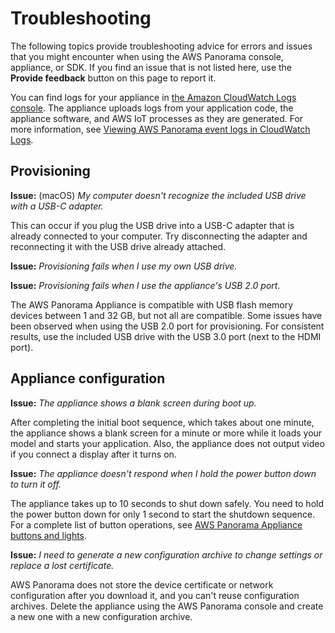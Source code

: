# Troubleshooting<a name="panorama-troubleshooting"></a>

The following topics provide troubleshooting advice for errors and issues that you might encounter when using the AWS Panorama console, appliance, or SDK\. If you find an issue that is not listed here, use the **Provide feedback** button on this page to report it\.

You can find logs for your appliance in [the Amazon CloudWatch Logs console](https://console.aws.amazon.com/cloudwatch/home#logsV2:log-groups)\. The appliance uploads logs from your application code, the appliance software, and AWS IoT processes as they are generated\. For more information, see [Viewing AWS Panorama event logs in CloudWatch Logs](monitoring-logging.md)\.

## Provisioning<a name="troubleshooting-provisioning"></a>

**Issue:** \(macOS\) *My computer doesn't recognize the included USB drive with a USB\-C adapter\.*

This can occur if you plug the USB drive into a USB\-C adapter that is already connected to your computer\. Try disconnecting the adapter and reconnecting it with the USB drive already attached\.

**Issue:** *Provisioning fails when I use my own USB drive\.*

**Issue:** *Provisioning fails when I use the appliance's USB 2\.0 port\.*

The AWS Panorama Appliance is compatible with USB flash memory devices between 1 and 32 GB, but not all are compatible\. Some issues have been observed when using the USB 2\.0 port for provisioning\. For consistent results, use the included USB drive with the USB 3\.0 port \(next to the HDMI port\)\.

## Appliance configuration<a name="troubleshooting-appliance"></a>

**Issue:** *The appliance shows a blank screen during boot up\.*

After completing the initial boot sequence, which takes about one minute, the appliance shows a blank screen for a minute or more while it loads your model and starts your application\. Also, the appliance does not output video if you connect a display after it turns on\.

**Issue:** *The appliance doesn't respond when I hold the power button down to turn it off\.*

The appliance takes up to 10 seconds to shut down safely\. You need to hold the power button down for only 1 second to start the shutdown sequence\. For a complete list of button operations, see [AWS Panorama Appliance buttons and lights](appliance-buttons.md)\.

**Issue:** *I need to generate a new configuration archive to change settings or replace a lost certificate\.*

AWS Panorama does not store the device certificate or network configuration after you download it, and you can't reuse configuration archives\. Delete the appliance using the AWS Panorama console and create a new one with a new configuration archive\.